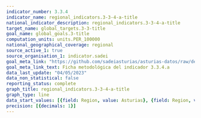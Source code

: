 ```yaml
---
indicator_number: 3.3.4
indicator_name: regional_indicators.3-3-4-a-title
national_indicator_description: regional_indicators.3-3-4-a-title
target_name: global_targets.3-3-title
goal_name: global_goals.3-title
computation_units: units.PER_100000
national_geographical_coverage: regional
source_active_1: true
source_organisation_1: indicator.sadei
goal_meta_link: "https://github.com/sadeiasturias/asturias-datos/raw/develop/descargas/metodologia/3.3.4.a.pdf"
goal_meta_link_text: Ficha metodológica del indicador 3.3.4.a
data_last_update: "04/05/2023"
data_non_statistical: false
reporting_status: complete
graph_title: regional_indicators.3-3-4-a-title
graph_type: line
data_start_values: [{field: Region, value: Asturias}, {field: Region, value: España}]
precision: [{decimals: 1}]
---
```

